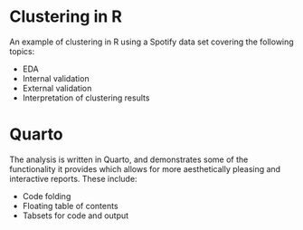 # Clustering in R

An example of clustering in R using a Spotify data set covering the following topics:
- EDA
- Internal validation
- External validation
- Interpretation of clustering results

# Quarto
The analysis is written in Quarto, and demonstrates some of the functionality it provides which allows for more aesthetically pleasing and interactive reports. These include:
- Code folding
- Floating table of contents
- Tabsets for code and output